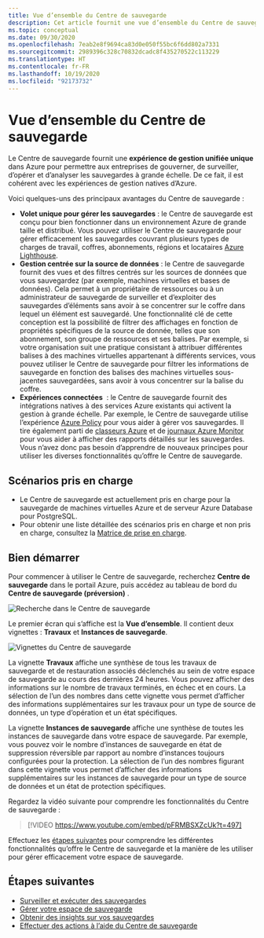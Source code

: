 ```yaml
---
title: Vue d’ensemble du Centre de sauvegarde
description: Cet article fournit une vue d’ensemble du Centre de sauvegarde pour Azure.
ms.topic: conceptual
ms.date: 09/30/2020
ms.openlocfilehash: 7eab2e8f9694ca83d0e050f55bc6f6dd802a7331
ms.sourcegitcommit: 2989396c328c70832dcadc8f435270522c113229
ms.translationtype: HT
ms.contentlocale: fr-FR
ms.lasthandoff: 10/19/2020
ms.locfileid: "92173732"
---
```

# <a name="overview-of-backup-center"></a>Vue d’ensemble du Centre de sauvegarde

Le Centre de sauvegarde fournit une **expérience de gestion unifiée unique** dans Azure pour permettre aux entreprises de gouverner, de surveiller, d’opérer et d’analyser les sauvegardes à grande échelle. De ce fait, il est cohérent avec les expériences de gestion natives d’Azure.

Voici quelques-uns des principaux avantages du Centre de sauvegarde :

* **Volet unique pour gérer les sauvegardes** : le Centre de sauvegarde est conçu pour bien fonctionner dans un environnement Azure de grande taille et distribué. Vous pouvez utiliser le Centre de sauvegarde pour gérer efficacement les sauvegardes couvrant plusieurs types de charges de travail, coffres, abonnements, régions et locataires [Azure Lighthouse](../lighthouse/overview.md).
* **Gestion centrée sur la source de données** : le Centre de sauvegarde fournit des vues et des filtres centrés sur les sources de données que vous sauvegardez (par exemple, machines virtuelles et bases de données). Cela permet à un propriétaire de ressources ou à un administrateur de sauvegarde de surveiller et d’exploiter des sauvegardes d’éléments sans avoir à se concentrer sur le coffre dans lequel un élément est sauvegardé. Une fonctionnalité clé de cette conception est la possibilité de filtrer des affichages en fonction de propriétés spécifiques de la source de donnée, telles que son abonnement, son groupe de ressources et ses balises. Par exemple, si votre organisation suit une pratique consistant à attribuer différentes balises à des machines virtuelles appartenant à différents services, vous pouvez utiliser le Centre de sauvegarde pour filtrer les informations de sauvegarde en fonction des balises des machines virtuelles sous-jacentes sauvegardées, sans avoir à vous concentrer sur la balise du coffre.
* **Expériences connectées**  : le Centre de sauvegarde fournit des intégrations natives à des services Azure existants qui activent la gestion à grande échelle. Par exemple, le Centre de sauvegarde utilise l’expérience [Azure Policy](../governance/policy/overview.md) pour vous aider à gérer vos sauvegardes. Il tire également parti de [classeurs Azure](../azure-monitor/platform/workbooks-overview.md) et de [journaux Azure Monitor](../azure-monitor/platform/data-platform-logs.md) pour vous aider à afficher des rapports détaillés sur les sauvegardes. Vous n’avez donc pas besoin d’apprendre de nouveaux principes pour utiliser les diverses fonctionnalités qu’offre le Centre de sauvegarde.

## <a name="supported-scenarios"></a>Scénarios pris en charge

* Le Centre de sauvegarde est actuellement pris en charge pour la sauvegarde de machines virtuelles Azure et de serveur Azure Database pour PostgreSQL.
* Pour obtenir une liste détaillée des scénarios pris en charge et non pris en charge, consultez la [Matrice de prise en charge](backup-center-support-matrix.md).

## <a name="get-started"></a>Bien démarrer

Pour commencer à utiliser le Centre de sauvegarde, recherchez **Centre de sauvegarde** dans le portail Azure, puis accédez au tableau de bord du **Centre de sauvegarde (préversion)** .

![Recherche dans le Centre de sauvegarde](./media/backup-center-overview/backup-center-search.png)

Le premier écran qui s’affiche est la **Vue d’ensemble**. Il contient deux vignettes : **Travaux** et **Instances de sauvegarde**.

![Vignettes du Centre de sauvegarde](./media/backup-center-overview/backup-center-overview-widgets.png)

La vignette **Travaux** affiche une synthèse de tous les travaux de sauvegarde et de restauration associés déclenchés au sein de votre espace de sauvegarde au cours des dernières 24 heures. Vous pouvez afficher des informations sur le nombre de travaux terminés, en échec et en cours. La sélection de l’un des nombres dans cette vignette vous permet d’afficher des informations supplémentaires sur les travaux pour un type de source de données, un type d’opération et un état spécifiques.

La vignette **Instances de sauvegarde** affiche une synthèse de toutes les instances de sauvegarde dans votre espace de sauvegarde. Par exemple, vous pouvez voir le nombre d’instances de sauvegarde en état de suppression réversible par rapport au nombre d’instances toujours configurées pour la protection. La sélection de l’un des nombres figurant dans cette vignette vous permet d’afficher des informations supplémentaires sur les instances de sauvegarde pour un type de source de données et un état de protection spécifiques.

Regardez la vidéo suivante pour comprendre les fonctionnalités du Centre de sauvegarde :

> [!VIDEO https://www.youtube.com/embed/pFRMBSXZcUk?t=497]

Effectuez les [étapes suivantes](#next-steps) pour comprendre les différentes fonctionnalités qu’offre le Centre de sauvegarde et la manière de les utiliser pour gérer efficacement votre espace de sauvegarde.

## <a name="next-steps"></a>Étapes suivantes

* [Surveiller et exécuter des sauvegardes](backup-center-monitor-operate.md)
* [Gérer votre espace de sauvegarde](backup-center-govern-environment.md)
* [Obtenir des insights sur vos sauvegardes](backup-center-obtain-insights.md)
* [Effectuer des actions à l’aide du Centre de sauvegarde](backup-center-actions.md)